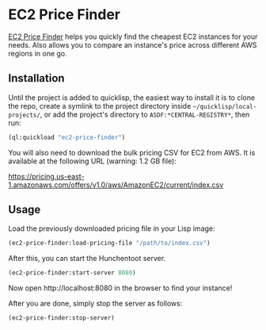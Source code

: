 # EC2 Price Finder

[EC2 Price Finder][ec2-price-finder] helps you quickly find the cheapest EC2
instances for your needs. Also allows you to compare an instance's price across
different AWS regions in one go.

[ec2-price-finder]: https://ec2-price-finder.lisper.in

## Installation

Until the project is added to quicklisp, the easiest way to install it is to
clone the repo, create a symlink to the project directory inside
`~/quicklisp/local-projects/`, or add the project's directory to
`ASDF:*CENTRAL-REGISTRY*`, then run:

```cl
(ql:quickload "ec2-price-finder")
```

You will also need to download the bulk pricing CSV for EC2 from AWS. It is
available at the following URL (warning: 1.2 GB file):

https://pricing.us-east-1.amazonaws.com/offers/v1.0/aws/AmazonEC2/current/index.csv

## Usage

Load the previously downloaded pricing file in your Lisp image:

```cl
(ec2-price-finder:load-pricing-file "/path/to/index.csv")
```

After this, you can start the Hunchentoot server.

```cl
(ec2-price-finder:start-server 8080)
```

Now open http://localhost:8080 in the browser to find your instance!

After you are done, simply stop the server as follows:

```cl
(ec2-price-finder:stop-server)
```
